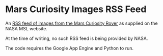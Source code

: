 Mars Curiosity Images RSS Feed
===

An [RSS feed of images from the Mars Curiosity Rover](http://curiosityfeeds.appspot.com/images) as supplied on the NASA MSL website.

At the time of writing, no such RSS feed is being provided by NASA.

The code requires the Google App Engine and Python to run.
